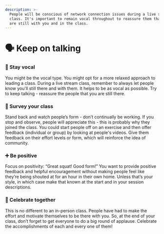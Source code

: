 ```yaml
---
description: >-
  People will be conscious of network connection issues during a live stream
  class. It's important to remain vocal throughout to reassure them that they
  are still with you and in the class.
---
```


# 🗣 Keep on talking

### 📣 Stay vocal

You might be the vocal type. You might opt for a more relaxed approach to leading a class. During a live stream class, remember to always let people know you'll still there and with them. It helps to be as vocal as possible. Try to keep talking - reassure the people that you are still there.

### 🧐 Survey your class

Stand back and watch people’s form - don’t continually be working. If you stop and observe, people will appreciate this - this is probably why they joined the class. You could start people off on an exercise and then offer feedback \(individual or group\) by looking at people's videos. Give them feedback on their effort levels or form, which will reinforce the idea of community.

### ➕ Be positive

Focus on positivity: “Great squat! Good form!” You want to provide positive feedback and helpful encouragement without making people feel like they’re being shouted at for an hour in their own home. Unless that’s your style, in which case make that known at the start and in your session descriptions.

### 🥳 Celebrate together

This is no different to an in-person class. People have had to make the effort and motivate themselves to be there with you. So, at the end of your class, don’t forget to get everyone to do a big round of applause. Celebrate the accomplishments of each and every one of them!

